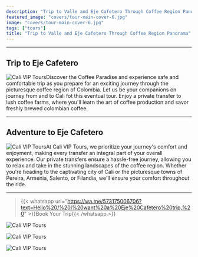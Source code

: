```yaml
---
description: "Trip to Valle and Eje Cafetero Through Coffee Region Panorama - Cozzye and Spectacular"
featured_image: "covers/tour-main-cover-6.jpg"
image: "covers/tour-main-cover-6.jpg"
tags: ["tours"]
title: "Trip to Valle and Eje Cafetero Through Coffee Region Panorama"
---
```


---

## Trip to Eje Cafetero

![Cali VIP Tours](/images/tour-entry-22.jpg)Discover the Coffee Paradise and experience safe and comfortable trip as you prepare for an exciting journey through the picturesque coffee region of Colombia. Let us be your companions on journey from and to Cali fot this eventual tour. Enjoy a private transfer to lush coffee farms, where you'll learn the art of coffee production and savor freshly brewed colombian coffee.

---

## Adventure to Eje Cafetero

![Cali VIP Tours](/images/tour-entry-23.jpg)At Cali VIP Tours, we prioritize your journey's comfort and enjoyment, making every transfer an integral part of your overall experience. Our private transfers ensure a hassle-free journey, allowing you to relax and take in the stunning landscapes of the coffee region. Whether you're heading to the captivating city of Cali or the picturesque towns of Pereira, Armenia, Salento, or Filandia, we'll ensure your comfort throughout the ride.

---

> {{< whatsapp url="https://wa.me/573175006706?text=Hello%20/%20I%20want%20a%20Eje%20Cafetero%20trip,%20" >}}Book Your Trip{{< /whatsapp >}}

![Cali VIP Tours](https://images.pexels.com/photos/4350188/pexels-photo-4350188.jpeg?auto=compress&cs=tinysrgb&w=400&lazy=load)

![Cali VIP Tours](https://images.pexels.com/photos/6347746/pexels-photo-6347746.jpeg?auto=compress&cs=tinysrgb&w=400&lazy=load)

![Cali VIP Tours](https://images.pexels.com/photos/6309810/pexels-photo-6309810.jpeg?auto=compress&cs=tinysrgb&w=400&lazy=load)
